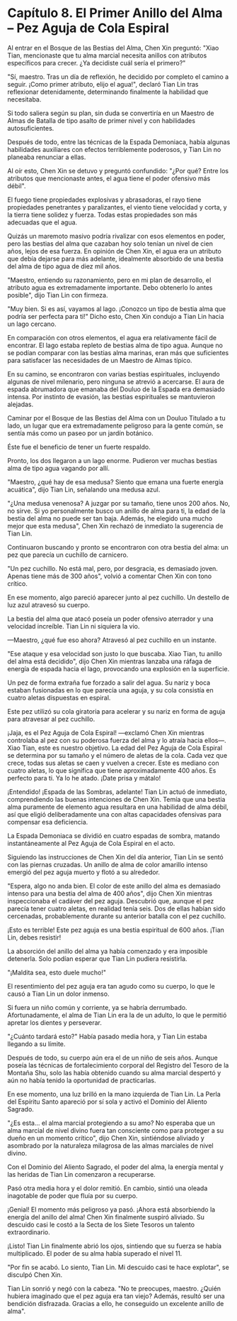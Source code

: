 
# Capítulo 8. El Primer Anillo del Alma – Pez Aguja de Cola Espiral


Al entrar en el Bosque de las Bestias del Alma, Chen Xin preguntó: "Xiao Tian, mencionaste que tu alma marcial necesita anillos con atributos específicos para crecer. ¿Ya decidiste cuál sería el primero?"

"Sí, maestro. Tras un día de reflexión, he decidido por completo el camino a seguir. ¡Como primer atributo, elijo el agua!", declaró Tian Lin tras reflexionar detenidamente, determinando finalmente la habilidad que necesitaba.

Si todo saliera según su plan, sin duda se convertiría en un Maestro de Almas de Batalla de tipo asalto de primer nivel y con habilidades autosuficientes.

Después de todo, entre las técnicas de la Espada Demoniaca, había algunas habilidades auxiliares con efectos terriblemente poderosos, y Tian Lin no planeaba renunciar a ellas.

Al oír esto, Chen Xin se detuvo y preguntó confundido: "¿Por qué? Entre los atributos que mencionaste antes, el agua tiene el poder ofensivo más débil".

El fuego tiene propiedades explosivas y abrasadoras, el rayo tiene propiedades penetrantes y paralizantes, el viento tiene velocidad y corta, y la tierra tiene solidez y fuerza. Todas estas propiedades son más adecuadas que el agua.

Quizás un maremoto masivo podría rivalizar con esos elementos en poder, pero las bestias del alma que cazaban hoy solo tenían un nivel de cien años, lejos de esa fuerza. En opinión de Chen Xin, el agua era un atributo que debía dejarse para más adelante, idealmente absorbido de una bestia del alma de tipo agua de diez mil años.

"Maestro, entiendo su razonamiento, pero en mi plan de desarrollo, el atributo agua es extremadamente importante. Debo obtenerlo lo antes posible", dijo Tian Lin con firmeza.

"Muy bien. Si es así, vayamos al lago. ¡Conozco un tipo de bestia alma que podría ser perfecta para ti!" Dicho esto, Chen Xin condujo a Tian Lin hacia un lago cercano.

En comparación con otros elementos, el agua era relativamente fácil de encontrar. El lago estaba repleto de bestias alma de tipo agua. Aunque no se podían comparar con las bestias alma marinas, eran más que suficientes para satisfacer las necesidades de un Maestro de Almas típico.

En su camino, se encontraron con varias bestias espirituales, incluyendo algunas de nivel milenario, pero ninguna se atrevió a acercarse. El aura de espada abrumadora que emanaba del Douluo de la Espada era demasiado intensa. Por instinto de evasión, las bestias espirituales se mantuvieron alejadas.

Caminar por el Bosque de las Bestias del Alma con un Douluo Titulado a tu lado, un lugar que era extremadamente peligroso para la gente común, se sentía más como un paseo por un jardín botánico.

Éste fue el beneficio de tener un fuerte respaldo.

Pronto, los dos llegaron a un lago enorme. Pudieron ver muchas bestias alma de tipo agua vagando por allí.

"Maestro, ¿qué hay de esa medusa? Siento que emana una fuerte energía acuática", dijo Tian Lin, señalando una medusa azul.

"¿Una medusa venenosa? A juzgar por su tamaño, tiene unos 200 años. No, no sirve. Si yo personalmente busco un anillo de alma para ti, la edad de la bestia del alma no puede ser tan baja. Además, he elegido una mucho mejor que esta medusa", Chen Xin rechazó de inmediato la sugerencia de Tian Lin.

Continuaron buscando y pronto se encontraron con otra bestia del alma: un pez que parecía un cuchillo de carnicero.

"Un pez cuchillo. No está mal, pero, por desgracia, es demasiado joven. Apenas tiene más de 300 años", volvió a comentar Chen Xin con tono crítico.

En ese momento, algo pareció aparecer junto al pez cuchillo. Un destello de luz azul atravesó su cuerpo.

La bestia del alma que atacó poseía un poder ofensivo aterrador y una velocidad increíble. Tian Lin ni siquiera la vio.

—Maestro, ¿qué fue eso ahora? Atravesó al pez cuchillo en un instante.

"Ese ataque y esa velocidad son justo lo que buscaba. Xiao Tian, tu anillo del alma está decidido", dijo Chen Xin mientras lanzaba una ráfaga de energía de espada hacia el lago, provocando una explosión en la superficie.

Un pez de forma extraña fue forzado a salir del agua. Su nariz y boca estaban fusionadas en lo que parecía una aguja, y su cola consistía en cuatro aletas dispuestas en espiral.

Este pez utilizó su cola giratoria para acelerar y su nariz en forma de aguja para atravesar al pez cuchillo.

¡Jaja, es el Pez Aguja de Cola Espiral! —exclamó Chen Xin mientras controlaba al pez con su poderosa fuerza del alma y lo atraía hacia ellos—. Xiao Tian, este es nuestro objetivo. La edad del Pez Aguja de Cola Espiral se determina por su tamaño y el número de aletas de la cola. Cada vez que crece, todas sus aletas se caen y vuelven a crecer. Este es mediano con cuatro aletas, lo que significa que tiene aproximadamente 400 años. Es perfecto para ti. Ya lo he atado. ¡Date prisa y mátalo!

¡Entendido! ¡Espada de las Sombras, adelante! Tian Lin actuó de inmediato, comprendiendo las buenas intenciones de Chen Xin. Temía que una bestia alma puramente de elemento agua resultara en una habilidad de alma débil, así que eligió deliberadamente una con altas capacidades ofensivas para compensar esa deficiencia.

La Espada Demoniaca se dividió en cuatro espadas de sombra, matando instantáneamente al Pez Aguja de Cola Espiral en el acto.

Siguiendo las instrucciones de Chen Xin del día anterior, Tian Lin se sentó con las piernas cruzadas. Un anillo de alma de color amarillo intenso emergió del pez aguja muerto y flotó a su alrededor.

"Espera, algo no anda bien. El color de este anillo del alma es demasiado intenso para una bestia del alma de 400 años", dijo Chen Xin mientras inspeccionaba el cadáver del pez aguja. Descubrió que, aunque el pez parecía tener cuatro aletas, en realidad tenía seis. Dos de ellas habían sido cercenadas, probablemente durante su anterior batalla con el pez cuchillo.

¡Esto es terrible! Este pez aguja es una bestia espiritual de 600 años. ¡Tian Lin, debes resistir!

La absorción del anillo del alma ya había comenzado y era imposible detenerla. Solo podían esperar que Tian Lin pudiera resistirla.

"¡Maldita sea, esto duele mucho!"

El resentimiento del pez aguja era tan agudo como su cuerpo, lo que le causó a Tian Lin un dolor inmenso.

Si fuera un niño común y corriente, ya se habría derrumbado. Afortunadamente, el alma de Tian Lin era la de un adulto, lo que le permitió apretar los dientes y perseverar.

"¿Cuánto tardará esto?" Había pasado media hora, y Tian Lin estaba llegando a su límite.

Después de todo, su cuerpo aún era el de un niño de seis años. Aunque poseía las técnicas de fortalecimiento corporal del Registro del Tesoro de la Montaña Shu, solo las había obtenido cuando su alma marcial despertó y aún no había tenido la oportunidad de practicarlas.

En ese momento, una luz brilló en la mano izquierda de Tian Lin. La Perla del Espíritu Santo apareció por sí sola y activó el Dominio del Aliento Sagrado.

"¿Es esta... el alma marcial protegiendo a su amo? No esperaba que un alma marcial de nivel divino fuera tan consciente como para proteger a su dueño en un momento crítico", dijo Chen Xin, sintiéndose aliviado y asombrado por la naturaleza milagrosa de las almas marciales de nivel divino.

Con el Dominio del Aliento Sagrado, el poder del alma, la energía mental y las heridas de Tian Lin comenzaron a recuperarse.

Pasó otra media hora y el dolor remitió. En cambio, sintió una oleada inagotable de poder que fluía por su cuerpo.

¡Genial! El momento más peligroso ya pasó. ¡Ahora está absorbiendo la energía del anillo del alma! Chen Xin finalmente suspiró aliviado. Su descuido casi le costó a la Secta de los Siete Tesoros un talento extraordinario.

¡Listo! Tian Lin finalmente abrió los ojos, sintiendo que su fuerza se había multiplicado. El poder de su alma había superado el nivel 11.

"Por fin se acabó. Lo siento, Tian Lin. Mi descuido casi te hace explotar", se disculpó Chen Xin.

Tian Lin sonrió y negó con la cabeza. "No te preocupes, maestro. ¿Quién hubiera imaginado que el pez aguja era tan viejo? Además, resultó ser una bendición disfrazada. Gracias a ello, he conseguido un excelente anillo de alma".